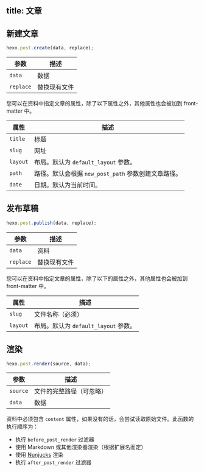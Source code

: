title: 文章
---
## 新建文章

``` js
hexo.post.create(data, replace);
```

参数 | 描述
--- | ---
`data` | 数据
`replace` | 替换现有文件

您可以在资料中指定文章的属性，除了以下属性之外，其他属性也会被加到 front-matter 中。

属性 | 描述
--- | ---
`title` | 标题
`slug` | 网址
`layout` | 布局。默认为 `default_layout` 参数。
`path` | 路径。默认会根据 `new_post_path` 参数创建文章路径。
`date` | 日期。默认为当前时间。

## 发布草稿

``` js
hexo.post.publish(data, replace);
```

参数 | 描述
--- | ---
`data` | 资料
`replace` | 替换现有文件

您可以在资料中指定文章的属性，除了以下的属性之外，其他属性也会被加到 front-matter 中。

属性 | 描述
--- | ---
`slug` | 文件名称（必须）
`layout` | 布局。默认为 `default_layout` 参数。

## 渲染

``` js
hexo.post.render(source, data);
```

参数 | 描述
--- | ---
`source` | 文件的完整路径（可忽略）
`data` | 数据

资料中必须包含 `content` 属性，如果没有的话，会尝试读取原始文件。此函数的执行顺序为：

- 执行 `before_post_render` 过滤器
- 使用 Markdown 或其他渲染器渲染（根据扩展名而定）
- 使用 [Nunjucks] 渲染
- 执行 `after_post_render` 过滤器

[Nunjucks]: http://mozilla.github.io/nunjucks/